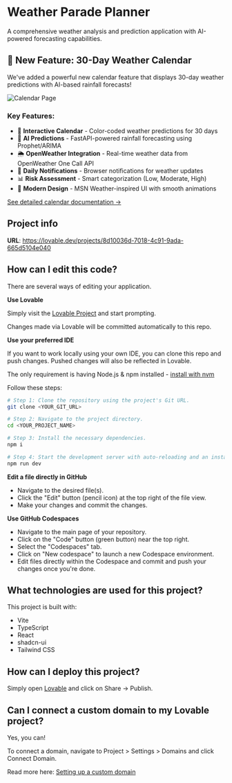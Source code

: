 # Weather Parade Planner

A comprehensive weather analysis and prediction application with AI-powered forecasting capabilities.

## 🌟 New Feature: 30-Day Weather Calendar

We've added a powerful new calendar feature that displays 30-day weather predictions with AI-based rainfall forecasts!

![Calendar Page](https://github.com/user-attachments/assets/cc1dce87-66bd-4233-b77d-73466f059592)

### Key Features:
- 📅 **Interactive Calendar** - Color-coded weather predictions for 30 days
- 🤖 **AI Predictions** - FastAPI-powered rainfall forecasting using Prophet/ARIMA
- 🌦️ **OpenWeather Integration** - Real-time weather data from OpenWeather One Call API
- 🔔 **Daily Notifications** - Browser notifications for weather updates
- 📊 **Risk Assessment** - Smart categorization (Low, Moderate, High)
- 🎨 **Modern Design** - MSN Weather-inspired UI with smooth animations

[See detailed calendar documentation →](./CALENDAR_README.md)

## Project info

**URL**: https://lovable.dev/projects/8d10036d-7018-4c91-9ada-665d5104e040

## How can I edit this code?

There are several ways of editing your application.

**Use Lovable**

Simply visit the [Lovable Project](https://lovable.dev/projects/8d10036d-7018-4c91-9ada-665d5104e040) and start prompting.

Changes made via Lovable will be committed automatically to this repo.

**Use your preferred IDE**

If you want to work locally using your own IDE, you can clone this repo and push changes. Pushed changes will also be reflected in Lovable.

The only requirement is having Node.js & npm installed - [install with nvm](https://github.com/nvm-sh/nvm#installing-and-updating)

Follow these steps:

```sh
# Step 1: Clone the repository using the project's Git URL.
git clone <YOUR_GIT_URL>

# Step 2: Navigate to the project directory.
cd <YOUR_PROJECT_NAME>

# Step 3: Install the necessary dependencies.
npm i

# Step 4: Start the development server with auto-reloading and an instant preview.
npm run dev
```

**Edit a file directly in GitHub**

- Navigate to the desired file(s).
- Click the "Edit" button (pencil icon) at the top right of the file view.
- Make your changes and commit the changes.

**Use GitHub Codespaces**

- Navigate to the main page of your repository.
- Click on the "Code" button (green button) near the top right.
- Select the "Codespaces" tab.
- Click on "New codespace" to launch a new Codespace environment.
- Edit files directly within the Codespace and commit and push your changes once you're done.

## What technologies are used for this project?

This project is built with:

- Vite
- TypeScript
- React
- shadcn-ui
- Tailwind CSS

## How can I deploy this project?

Simply open [Lovable](https://lovable.dev/projects/8d10036d-7018-4c91-9ada-665d5104e040) and click on Share -> Publish.

## Can I connect a custom domain to my Lovable project?

Yes, you can!

To connect a domain, navigate to Project > Settings > Domains and click Connect Domain.

Read more here: [Setting up a custom domain](https://docs.lovable.dev/features/custom-domain#custom-domain)
